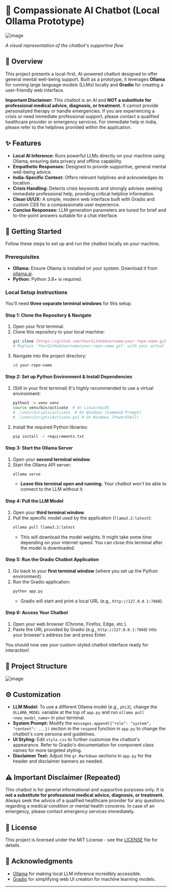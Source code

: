 # 💬 Compassionate AI Chatbot (Local Ollama Prototype)

![image](https://github.com/user-attachments/assets/99f61317-8f39-4480-ac49-75ca70d605b9)

*A visual representation of the chatbot's supportive flow.*

## 🌟 Overview

This project presents a local-first, AI-powered chatbot designed to offer general mental well-being support. Built as a prototype, it leverages **Ollama** for running large language models (LLMs) locally and **Gradio** for creating a user-friendly web interface.

**Important Disclaimer:** This chatbot is an AI and **NOT a substitute for professional medical advice, diagnosis, or treatment.** It cannot provide personalized therapy or handle emergencies. If you are experiencing a crisis or need immediate professional support, please contact a qualified healthcare provider or emergency services. For immediate help in India, please refer to the helplines provided within the application.

## ✨ Features

* **Local AI Inference:** Runs powerful LLMs directly on your machine using Ollama, ensuring data privacy and offline capability.
* **Empathetic Responses:** Designed to provide supportive, general mental well-being advice.
* **India-Specific Context:** Offers relevant helplines and acknowledges its location .
* **Crisis Handling:** Detects crisis keywords and strongly advises seeking immediate professional help, providing critical helpline information.
* **Clean UI/UX:** A simple, modern web interface built with Gradio and custom CSS for a compassionate user experience.
* **Concise Responses:** LLM generation parameters are tuned for brief and to-the-point answers suitable for a chat interface.

## 🚀 Getting Started

Follow these steps to set up and run the chatbot locally on your machine.

### Prerequisites

* **Ollama:** Ensure Ollama is installed on your system. Download it from [ollama.ai](https://ollama.ai/).
* **Python:** Python 3.8+ is required.

### Local Setup Instructions

You'll need **three separate terminal windows** for this setup.

#### **Step 1: Clone the Repository & Navigate**

1.  Open your first terminal.
2.  Clone this repository to your local machine:
    ```bash
    git clone [https://github.com/YourGitHubUsername/your-repo-name.git](https://github.com/YourGitHubUsername/your-repo-name.git)
    # Replace 'YourGitHubUsername/your-repo-name.git' with your actual repository details
    ```
3.  Navigate into the project directory:
    ```bash
    cd your-repo-name
    ```

#### **Step 2: Set up Python Environment & Install Dependencies**

1.  (Still in your first terminal) It's highly recommended to use a virtual environment:
    ```bash
    python3 -m venv venv
    source venv/bin/activate  # On Linux/macOS
    # .\venv\Scripts\activate  # On Windows (Command Prompt)
    # .\venv\Scripts\Activate.ps1 # On Windows (PowerShell)
    ```
2.  Install the required Python libraries:
    ```bash
    pip install -r requirements.txt
    ```

#### **Step 3: Start the Ollama Server**

1.  Open your **second terminal window**.
2.  Start the Ollama API server:
    ```bash
    ollama serve
    ```
    * **Leave this terminal open and running.** Your chatbot won't be able to connect to the LLM without it.

#### **Step 4: Pull the LLM Model**

1.  Open your **third terminal window**.
2.  Pull the specific model used by the application (`llama3.2:latest`):
    ```bash
    ollama pull llama3.2:latest
    ```
    * This will download the model weights. It might take some time depending on your internet speed. You can close this terminal after the model is downloaded.

#### **Step 5: Run the Gradio Chatbot Application**

1.  Go back to your **first terminal window** (where you set up the Python environment).
2.  Run the Gradio application:
    ```bash
    python app.py
    ```
    * Gradio will start and print a local URL (e.g., `http://127.0.0.1:7860`).

#### **Step 6: Access Your Chatbot**

1.  Open your web browser (Chrome, Firefox, Edge, etc.).
2.  Paste the URL provided by Gradio (e.g., `http://127.0.0.1:7860`) into your browser's address bar and press Enter.

You should now see your custom-styled chatbot interface ready for interaction!

## 📂 Project Structure
![image](https://github.com/user-attachments/assets/cd95a7ef-f9cc-446d-b3f4-d05c268b5479)
## ⚙️ Customization

* **LLM Model:** To use a different Ollama model (e.g., `phi3`), change the `OLLAMA_MODEL` variable at the top of `app.py` and run `ollama pull <new_model_name>` in your terminal.
* **System Prompt:** Modify the `messages.append({"role": "system", "content": ...})` section in the `respond` function in `app.py` to change the chatbot's core persona and guidelines.
* **UI Styling:** Edit `style.css` to further customize the chatbot's appearance. Refer to Gradio's documentation for component class names for more targeted styling.
* **Disclaimer Text:** Adjust the `gr.Markdown` sections in `app.py` for the header and disclaimer banners as needed.

## ⚠️ Important Disclaimer (Repeated)

This chatbot is for general informational and supportive purposes only. It is **not a substitute for professional medical advice, diagnosis, or treatment.** Always seek the advice of a qualified healthcare provider for any questions regarding a medical condition or mental health concerns. In case of an emergency, please contact emergency services immediately.

## 📜 License

This project is licensed under the MIT License - see the [LICENSE](LICENSE) file for details.

## 🙏 Acknowledgments

* [Ollama](https://ollama.ai/) for making local LLM inference incredibly accessible.
* [Gradio](https://www.gradio.app/) for simplifying web UI creation for machine learning models.

---



